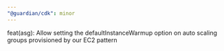 ```yaml
---
"@guardian/cdk": minor
---
```


feat(asg): Allow setting the defaultInstanceWarmup option on auto scaling groups provisioned by our EC2 pattern
